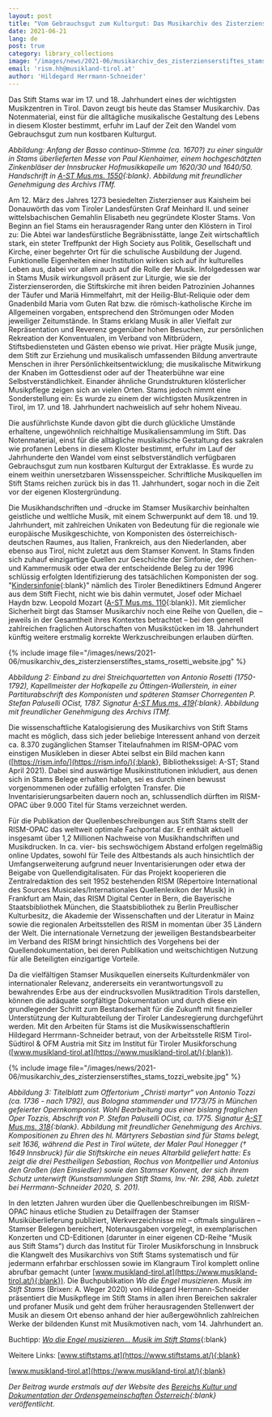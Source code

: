 ```yaml
---
layout: post
title: "Vom Gebrauchsgut zum Kulturgut: Das Musikarchiv des Zisterzienserstiftes Stams"
date: 2021-06-21
lang: de
post: true
category: library_collections
image: "/images/news/2021-06/musikarchiv_des_zisterzienserstiftes_stams_kienhaimer_website_thumb.jpg"
email: 'rism.hh@musikland-tirol.at'
author: 'Hildegard Herrmann-Schneider'
---
```


Das Stift Stams war im 17. und 18. Jahrhundert eines der wichtigsten Musikzentren in Tirol. Davon zeugt bis heute das Stamser Musikarchiv. Das Notenmaterial, einst für die alltägliche musikalische Gestaltung des Lebens in diesem Kloster bestimmt, erfuhr im Lauf der Zeit den Wandel vom Gebrauchsgut zum nun kostbaren Kulturgut.  
 
_Abbildung: Anfang der Basso continuo-Stimme (ca. 1670?) zu einer singulär in Stams überlieferten Messe von Paul Kienhaimer, einem hochgeschätzten Zinkenbläser der Innsbrucker Hofmusikkapelle um 1620/30 und 1640/50. Handschrift in [A-ST Mus.ms. 1550](https://opac.rism.info/search?id=650012508&View=rism){:blank}. Abbildung mit freundlicher Genehmigung des Archivs ITMf._   

Am 12. März des Jahres 1273 besiedelten Zisterzienser aus Kaisheim bei Donauwörth das vom Tiroler Landesfürsten Graf Meinhard II. und seiner wittelsbachischen Gemahlin Elisabeth neu gegründete Kloster Stams. Von Beginn an fiel Stams ein herausragender Rang unter den Klöstern in Tirol zu: Die Abtei war landesfürstliche Begräbnisstätte, lange Zeit wirtschaftlich stark, ein steter Treffpunkt der High Society aus Politik, Gesellschaft und Kirche, einer begehrter Ort für die schulische Ausbildung der Jugend. Funktionelle Eigenheiten einer Institution wirken sich auf ihr kulturelles Leben aus, dabei vor allem auch auf die Rolle der Musik. Infolgedessen war in Stams Musik wirkungsvoll präsent zur Liturgie, wie sie der Zisterzienserorden, die Stiftskirche mit ihren beiden Patrozinien Johannes der Täufer und Mariä Himmelfahrt, mit der Heilig-Blut-Reliquie oder dem Gnadenbild Maria vom Guten Rat bzw. die römisch-katholische Kirche im Allgemeinen vorgaben, entsprechend den Strömungen oder Moden jeweiliger Zeitumstände. 
In Stams erklang Musik in aller Vielfalt zur Repräsentation und Reverenz gegenüber hohen Besuchen, zur persönlichen Rekreation der Konventualen, im Verband von Mitbrüdern, Stiftsbediensteten und Gästen ebenso wie privat. Hier prägte Musik junge, dem Stift zur Erziehung und musikalisch umfassenden Bildung anvertraute Menschen in ihrer Persönlichkeitsentwicklung; die musikalische Mitwirkung der Knaben im Gottesdienst oder auf der Theaterbühne war eine Selbstverständlichkeit. Einander ähnliche Grundstrukturen klösterlicher Musikpflege zeigen sich an vielen Orten. Stams jedoch nimmt eine Sonderstellung ein: Es wurde zu einem der wichtigsten Musikzentren in Tirol, im 17. und 18. Jahrhundert nachweislich auf sehr hohem Niveau.  
 
Die ausführlichste Kunde davon gibt die durch glückliche Umstände erhaltene, ungewöhnlich reichhaltige Musikaliensammlung im Stift. Das Notenmaterial, einst für die alltägliche musikalische Gestaltung des sakralen wie profanen Lebens in diesem Kloster bestimmt, erfuhr im Lauf der Jahrhunderte den Wandel vom einst selbstverständlich verfügbaren Gebrauchsgut zum nun kostbaren Kulturgut der Extraklasse. Es wurde zu einem weithin unersetzbaren Wissensspeicher. Schriftliche Musikquellen im Stift Stams reichen zurück bis in das 11. Jahrhundert, sogar noch in die Zeit vor der eigenen Klostergründung.  
 
Die Musikhandschriften und -drucke im Stamser Musikarchiv beinhalten geistliche und weltliche Musik, mit einem Schwerpunkt auf dem 18. und 19. Jahrhundert, mit zahlreichen Unikaten von Bedeutung für die regionale wie europäische Musikgeschichte, von Komponisten des österreichisch-deutschen Raumes, aus Italien, Frankreich, aus den Niederlanden, aber ebenso aus Tirol, nicht zuletzt aus dem Stamser Konvent. In Stams finden sich zuhauf einzigartige Quellen zur Geschichte der Sinfonie, der Kirchen- und Kammermusik oder etwa der entscheidende Beleg zu der 1996 schlüssig erfolgten Identifizierung des tatsächlichen Komponisten der sog. "[Kindersinfonie](http://www.musikland-tirol.at/html/html/musikedition/komponisten/angerer/kindersinfonie/kindersinfonieframe.html){:blank}" nämlich des Tiroler Benediktiners Edmund Angerer aus dem Stift Fiecht, nicht wie bis dahin vermutet, Josef oder Michael Haydn bzw. Leopold Mozart ([A-ST Mus.ms. 110](https://opac.rism.info/search?id=650002544&View=rism ){:blank}). Mit ziemlicher Sicherheit birgt das Stamser Musikarchiv noch eine Reihe von Quellen, die – jeweils in der Gesamtheit ihres Kontextes betrachtet – bei den generell zahlreichen fraglichen Autorschaften von Musikstücken im 18. Jahrhundert künftig weitere erstmalig korrekte Werkzuschreibungen erlauben dürften.  

{% include image file="/images/news/2021-06/musikarchiv_des_zisterzienserstiftes_stams_rosetti_website.jpg" %}  

_Abbildung 2: Einband zu drei Streichquartetten von Antonio Rosetti (1750-1792), Kapellmeister der Hofkapelle zu Öttingen-Wallerstein, in einer Partiturabschrift des Komponisten und späteren Stamser Chorregenten P. Stefan Paluselli OCist, 1787. Signatur [A-ST Mus.ms. 419](https://opac.rism.info/search?id=650002253&View=rism){:blank}. Abbildung mit freundlicher Genehmigung des Archivs ITMf._  

Die wissenschaftliche Katalogisierung des Musikarchivs von Stift Stams macht es möglich, dass sich jeder beliebige Interessent anhand von derzeit ca. 8.370 zugänglichen Stamser Titelaufnahmen im RISM-OPAC vom einstigen Musikleben in dieser Abtei selbst ein Bild machen kann ([https://rism.info/](https://rism.info/){:blank}, Bibliothekssigel: A-ST; Stand April 2021). Dabei sind auswärtige Musikinstitutionen inkludiert, aus denen sich in Stams Belege erhalten haben, sei es durch einen bewusst vorgenommenen oder zufällig erfolgten Transfer. Die Inventarisierungsarbeiten dauern noch an, schlussendlich dürften im RISM-OPAC über 9.000 Titel für Stams verzeichnet werden.
 
Für die Publikation der Quellenbeschreibungen aus Stift Stams stellt der RISM-OPAC das weltweit optimale Fachportal dar. Er enthält aktuell insgesamt über 1,2 Millionen Nachweise von Musikhandschriften und Musikdrucken. In ca. vier- bis sechswöchigem Abstand erfolgen regelmäßig online Updates, sowohl für Teile des Altbestands als auch hinsichtlich der Umfangserweiterung aufgrund neuer Inventarisierungen oder etwa der Beigabe von Quellendigitalisaten. Für das Projekt kooperieren die Zentralredaktion des seit 1952 bestehenden RISM (Répertoire International des Sources Musicales/Internationales Quellenlexikon der Musik) in Frankfurt am Main, das RISM Digital Center in Bern, die Bayerische Staatsbibliothek München, die Staatsbibliothek zu Berlin Preußischer Kulturbesitz, die Akademie der Wissenschaften und der Literatur in Mainz sowie die regionalen Arbeitsstellen des RISM in momentan über 35 Ländern der Welt. Die internationale Vernetzung der jeweiligen Bestandsbearbeiter im Verband des RISM bringt hinsichtlich des Vorgehens bei der Quellendokumentation, bei deren Publikation und weitschichtigen Nutzung für alle Beteiligten einzigartige Vorteile.
 
Da die vielfältigen Stamser Musikquellen einerseits Kulturdenkmäler von internationaler Relevanz, andererseits ein verantwortungsvoll zu bewahrendes Erbe aus der eindrucksvollen Musiktradition Tirols darstellen, können die adäquate sorgfältige Dokumentation und durch diese ein grundlegender Schritt zum Bestandserhalt für die Zukunft mit finanzieller Unterstützung der Kulturabteilung der Tiroler Landesregierung durchgeführt werden. Mit den Arbeiten für Stams ist die Musikwissenschaftlerin Hildegard Herrmann-Schneider betraut, von der Arbeitsstelle RISM Tirol-Südtirol & OFM Austria mit Sitz im Institut für Tiroler Musikforschung ([www.musikland-tirol.at](https://www.musikland-tirol.at/){:blank}).  

{% include image file="/images/news/2021-06/musikarchiv_des_zisterzienserstiftes_stams_tozzi_website.jpg" %}   
 
_Abbildung 3: Titelblatt zum Offertorium „Christi martyr“ von Antonio Tozzi (ca. 1736 - nach 1792), aus Bologna stammender und 1773/75 in München gefeierter Opernkomponist. Wohl Bearbeitung aus einer bislang fraglichen Oper Tozzis, Abschrift von P. Stefan Paluselli OCist, ca. 1775. Signatur [A-ST Mus.ms. 318](https://opac.rism.info/search?id=650014738&View=rism){:blank}. Abbildung mit freundlicher Genehmigung des Archivs.  Kompositionen zu Ehren des hl. Märtyrers Sebastian sind für Stams belegt, seit 1636, während die Pest in Tirol wütete, der Maler Paul Honegger († 1649 Innsbruck) für die Stiftskirche ein neues Altarbild geliefert hatte: Es zeigt die drei Pestheiligen Sebastian, Rochus von Montpellier und Antonius den Großen (den Einsiedler) sowie den Stamser Konvent, der sich ihrem Schutz unterwirft (Kunstsammlungen Stift Stams, Inv.-Nr. 298, Abb. zuletzt bei Herrmann-Schneider 2020, S. 201)._
 
In den letzten Jahren wurden über die Quellenbeschreibungen im RISM-OPAC hinaus etliche Studien zu Detailfragen der Stamser Musiküberlieferung publiziert, Werkverzeichnisse mit – oftmals singulären – Stamser Belegen bereichert, Notenausgaben vorgelegt, in exemplarischen Konzerten und CD-Editionen (darunter in einer eigenen CD-Reihe "Musik aus Stift Stams") durch das Institut für Tiroler Musikforschung in Innsbruck die Klangwelt des Musikarchivs von Stift Stams systematisch und für jedermann erfahrbar erschlossen sowie im Klangraum Tirol komplett online abrufbar gemacht (unter [www.musikland-tirol.at](https://www.musikland-tirol.at/){:blank}). Die Buchpublikation _Wo die Engel musizieren. Musik im Stift Stams_ (Brixen: A. Weger 2020) von Hildegard Herrmann-Schneider präsentiert die Musikpflege im Stift Stams in allen ihren Bereichen sakraler und profaner Musik und geht dem früher herausragenden Stellenwert der Musik an diesem Ort ebenso anhand der hier außergewöhnlich zahlreichen Werke der bildenden Kunst mit Musikmotiven nach, vom 14. Jahrhundert an.
 
Buchtipp: [_Wo die Engel musizieren... Musik im Stift Stams_](https://www.ordensgemeinschaften.at/kultur/buechertipps/1573-wo-die-engel-musizieren-musik-im-stift-stams){:blank}
 
Weitere Links: [www.stiftstams.at](https://www.stiftstams.at/){:blank}  
 
[www.musikland-tirol.at](https://www.musikland-tirol.at/){:blank}  


_Der Beitrag wurde erstmals auf der Website des [Bereichs Kultur und Dokumentation der Ordensgemeinschaften Österreich](https://www.ordensgemeinschaften.at/kultur/aktuelles/1587-vom-gebrauchs-zum-kulturgut-das-musikarchiv-des-zisterzienserstiftes-stams){:blank} veröffentlicht._
